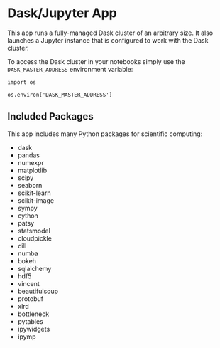 # Dask/Jupyter App

This app runs a fully-managed Dask cluster of an arbitrary size. It also launches a Jupyter instance that is configured to work with the Dask cluster.

To access the Dask cluster in your notebooks simply use the `DASK_MASTER_ADDRESS` environment variable:

~~~
import os

os.environ['DASK_MASTER_ADDRESS']
~~~

## Included Packages

This app includes many Python packages for scientific computing:

- dask
- pandas
- numexpr
- matplotlib
- scipy
- seaborn
- scikit-learn
- scikit-image
- sympy
- cython
- patsy
- statsmodel
- cloudpickle
- dill
- numba
- bokeh
- sqlalchemy
- hdf5
- vincent
- beautifulsoup
- protobuf
- xlrd
- bottleneck
- pytables
- ipywidgets
- ipymp 